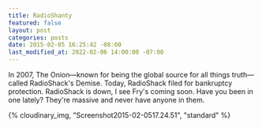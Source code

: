 ```yaml
---
title: RadioShanty
featured: false
layout: post
categories: posts
date: 2015-02-05 16:25:42 -08:00
last_modified_at: 2022-02-06 14:00:00 -07:00
---
```


In 2007, The Onion—known for being the global source for all things truth—called RadioShack's Demise. Today, RadioShack filed for bankruptcy protection. RadioShack is down, I see Fry's coming soon. Have you been in one lately? They're massive and never have anyone in them.

{% cloudinary_img, "Screenshot2015-02-0517.24.51", "standard" %}
